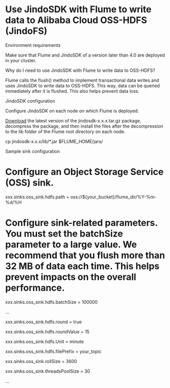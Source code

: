 # Use JindoSDK with Flume to write data to Alibaba Cloud OSS-HDFS (JindoFS)

Environment requirements

Make sure that Flume and JindoSDK of a version later than 4.0 are deployed in your cluster. 

Why do I need to use JindoSDK with Flume to write data to OSS-HDFS?

Flume calls the flush() method to implement transactional data writes and uses JindoSDK to write data to OSS-HDFS. This way, data can be queried immediately after it is flushed. This also helps prevent data loss. 

JindoSDK configuration

Configure JindoSDK on each node on which Flume is deployed.  

[Download](https://github.com/aliyun/alibabacloud-jindodata/blob/latest/docs/user/en/jindosdk/jindosdk_download.md) the latest version of the jindosdk-x.x.x.tar.gz package, decompress the package, and then install the files after the decompression to the lib folder of the Flume root directory on each node.

cp jindosdk-x.x.x/lib/\*.jar  $FLUME\_HOME/jars/

Sample sink configuration

# Configure an Object Storage Service (OSS) sink.

xxx.sinks.oss\_sink.hdfs.path = oss://${your\_bucket}/flume\_dir/%Y-%m-%d/%H

# Configure sink-related parameters. You must set the batchSize parameter to a large value. We recommend that you flush more than 32 MB of data each time. This helps prevent impacts on the overall performance.

xxx.sinks.oss\_sink.hdfs.batchSize = 100000

...

xxx.sinks.oss\_sink.hdfs.round = true

xxx.sinks.oss\_sink.hdfs.roundValue = 15

xxx.sinks.oss\_sink.hdfs.Unit = minute

xxx.sinks.oss\_sink.hdfs.filePrefix = your\_topic

xxx.sinks.oss\_sink.rollSize = 3600

xxx.sinks.oss\_sink.threadsPoolSize = 30

...